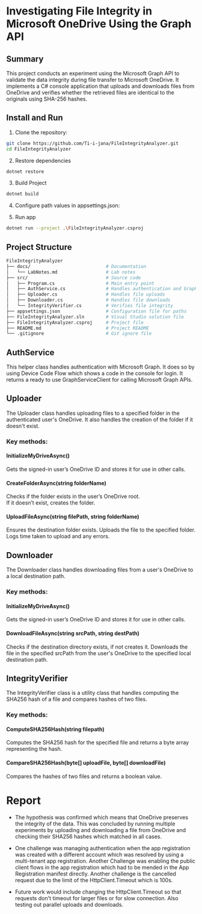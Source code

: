 ﻿# Investigating File Integrity in Microsoft OneDrive Using the Graph API


## Summary

This project conducts an experiment using the Microsoft Graph API  to validate the data integrity during file transfer to Microsoft OneDrive.
It implements a C# console application that uploads and downloads files from OneDrive and verifies whether the retrieved files are identical to the originals using SHA-256 hashes.

## Install and Run

1. Clone the repository:
```bash
git clone https://github.com/Ti-i-jana/FileIntegrityAnalyzer.git
cd FileIntegrityAnalyzer
```
2. Restore dependencies
```bash
dotnet restore
```
3. Build Project
```bash
dotnet build
```
4. Configure path values in appsettings.json:

5. Run app
```bash
dotnet run --project .\FileIntegrityAnalyzer.csproj
```

## Project Structure

```bash
FileIntegrityAnalyzer
├── docs/                            # Documentation
│   └── LabNotes.md                  # Lab notes
├── src/                             # Source code
│   ├── Program.cs                   # Main entry point
│   ├── AuthService.cs               # Handles authentication and Graph API client
│   ├── Uploader.cs                  # Handles file uploads
│   ├── Downloader.cs                # Handles file downloads
│   └── IntegrityVerifier.cs         # Verifies file integrity
├── appsettings.json                 # Configuration file for paths
├── FileIntegrityAnalyzer.sln        # Visual Studio solution file
├── FileIntegrityAnalyzer.csproj     # Project file
├── README.md                        # Project README
└── .gitignore                       # Git ignore file
```

## AuthService 
This helper class handles authentication with Microsoft Graph. It does so by using Device Code Flow which shows a code  in the console for login.
It returns a ready to use GraphServiceClient for calling Microsoft Graph APIs.

## Uploader
The Uploader class handles uploading files to a specified folder in the authenticated user's OneDrive. It also handles the creation of the folder if it doesn't exist.

### Key methods:

#### InitializeMyDriveAsync()
Gets the signed-in user’s OneDrive ID and stores it for use in other calls.

#### CreateFolderAsync(string folderName)
Checks if the folder exists in the user’s OneDrive root.  
If it doesn’t exist, creates the folder.

#### UploadFileAsync(string filePath, string folderName)
Ensures the destination folder exists. Uploads the file to the specified folder. Logs time taken to upload and any errors.

## Downloader
The Downloader class handles downloading files from a user's OneDrive to a local destination path.

### Key methods:

#### InitializeMyDriveAsync()
Gets the signed-in user’s OneDrive ID and stores it for use in other calls.

#### DownloadFileAsync(string srcPath, string destPath)
Checks if the destination directory exists, if not creates it. Downloads the file in the specified srcPath from the user's OneDrive to the specified local destination path.

## IntegrityVerifier
The IntegrityVerifier class is a utility class that handles computing the SHA256 hash of a file and compares hashes of two files.

### Key methods:

#### ComputeSHA256Hash(string filepath)
Computes the SHA256 hash for the specified file and returns a byte array representing the hash.

#### CompareSHA256Hash(byte[] uploadFile, byte[] downloadFile)
Compares the hashes of two files and returns a boolean value.

# Report

- The hypothesis was confirmed which means that OneDrive preserves the integrity of the data. This was concluded by running multiple experiments by uploading and downloading a file from OneDrive and checking their SHA256 hashes which matched in all cases.

- One challenge was managing authentication when the app registration was created with a different account which was resolved by using a multi-tenant app registration. Another Challenge was enabling the public client flows in the app registration which had to be mended in the App Registration manifest directly. Another challenge is the cancelled request due to the limit of the HttpClient.Timeout which is 100s. 

- Future work would include changing the HttpClient.Timeout so that requests don't timeout for larger files or for slow connection. 
Also testing out parallel uploads and downloads.